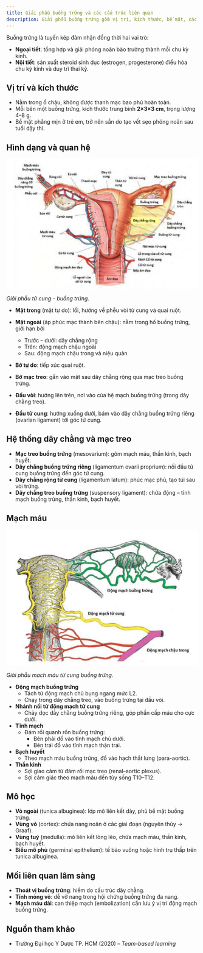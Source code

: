 ```yaml
---
title: Giải phẫu buồng trứng và các cấu trúc liên quan
description: Giải phẫu buồng trứng gồm vị trí, kích thước, bề mặt, các mặt, bờ, đầu của buồng trứng; hệ thống dây chằng, mạc treo; mạch máu, thần kinh, bạch huyết và mô học buồng trứng.
---
```


Buồng trứng là tuyến kép đảm nhận đồng thời hai vai trò:

- **Ngoại tiết**: tổng hợp và giải phóng noãn bào trưởng thành mỗi chu kỳ kinh.  
- **Nội tiết**: sản xuất steroid sinh dục (estrogen, progesterone) điều hòa chu kỳ kinh và duy trì thai kỳ.

## Vị trí và kích thước

- Nằm trong ổ chậu, không được thanh mạc bao phủ hoàn toàn.  
- Mỗi bên một buồng trứng, kích thước trung bình **2×3×3 cm**, trọng lượng 4–8 g.  
- Bề mặt phẳng mịn ở trẻ em, trở nên sần do tạo vết sẹo phóng noãn sau tuổi dậy thì.

## Hình dạng và quan hệ

![Giải phẫu tử cung buồng trứng](../../../../assets/phu-khoa/giai-phau-buong-trung-va-cac-cau-truc-lien-quan/giai-phau-tu-cung-buong-trung.png)

_Giải phẫu tử cung – buồng trứng._

- **Mặt trong** (mặt tự do): lồi, hướng về phễu vòi tử cung và quai ruột.  
- **Mặt ngoài** (áp phúc mạc thành bên chậu): nằm trong hố buồng trứng, giới hạn bởi  
  - Trước – dưới: dây chằng rộng  
  - Trên: động mạch chậu ngoài  
  - Sau: động mạch chậu trong và niệu quản  

- **Bờ tự do**: tiếp xúc quai ruột.  
- **Bờ mạc treo**: gắn vào mặt sau dây chằng rộng qua mạc treo buồng trứng.  

- **Đầu vòi**: hướng lên trên, nơi vào của hệ mạch buồng trứng (trong dây chằng treo).  
- **Đầu tử cung**: hướng xuống dưới, bám vào dây chằng buồng trứng riêng (ovarian ligament) tới góc tử cung.

## Hệ thống dây chằng và mạc treo

- **Mạc treo buồng trứng** (mesovarium): gôm mạch máu, thần kinh, bạch huyết.  
- **Dây chằng buồng trứng riêng** (ligamentum ovarii proprium): nối đầu tử cung buồng trứng đến góc tử cung.  
- **Dây chằng rộng tử cung** (ligamentum latum): phúc mạc phủ, tạo túi sau vòi trứng.  
- **Dây chằng treo buồng trứng** (suspensory ligament): chứa động – tĩnh mạch buồng trứng, thần kinh, bạch huyết.

## Mạch máu

![Giải phẫu mạch máu tử cung buồng trứng](../../../../assets/phu-khoa/giai-phau-buong-trung-va-cac-cau-truc-lien-quan/giai-phau-mach-mau-tu-cung-buong-trung.png)

_Giải phẫu mạch máu tử cung buồng trứng._

- **Động mạch buồng trứng**  
  - Tách từ động mạch chủ bụng ngang mức L2.  
  - Chạy trong dây chằng treo, vào buồng trứng tại đầu vòi.  
- **Nhánh nối từ động mạch tử cung**  
  - Chảy dọc dây chằng buồng trứng riêng, góp phần cấp máu cho cực dưới.  
- **Tĩnh mạch**  
  - Đám rối quanh rốn buồng trứng:  
    - Bên phải đổ vào tĩnh mạch chủ dưới.  
    - Bên trái đổ vào tĩnh mạch thận trái.  
- **Bạch huyết**  
  - Theo mạch máu buồng trứng, đổ vào hạch thắt lưng (para-aortic).  
- **Thần kinh**  
  - Sợi giao cảm từ đám rối mạc treo (renal–aortic plexus).  
  - Sợi cảm giác theo mạch máu đến tủy sống T10–T12.

## Mô học

- **Vỏ ngoài** (tunica albuginea): lớp mô liên kết dày, phủ bề mặt buồng trứng.  
- **Vùng vỏ** (cortex): chứa nang noãn ở các giai đoạn (nguyên thủy → Graaf).  
- **Vùng tuỷ** (medulla): mô liên kết lỏng lẻo, chứa mạch máu, thần kinh, bạch huyết.  
- **Biểu mô phủ** (germinal epithelium): tế bào vuông hoặc hình trụ thấp trên tunica albuginea.

## Mối liên quan lâm sàng

- **Thoát vị buồng trứng**: hiếm do cấu trúc dây chằng.  
- **Tính mỏng vỏ**: dễ vỡ nang trong hội chứng buồng trứng đa nang.  
- **Mạch máu dài**: can thiệp mạch (embolization) cần lưu ý vị trí động mạch buồng trứng.  

## Nguồn tham khảo

- Trường Đại học Y Dược TP. HCM (2020) – _Team-based learning_
